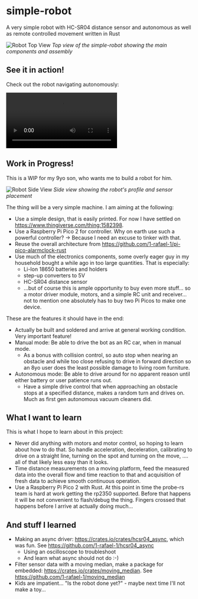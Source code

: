 # simple-robot
A very simple robot with HC-SR04 distance sensor and autonomous as well as remote controlled movement written in Rust

![Robot Top View](media/top-view.jpg)
*Top view of the simple-robot showing the main components and assembly*

## See it in action!

Check out the robot navigating autonomously:

![Autonomous Operation](media/autonomous-operation.mp4)

## Work in Progress!

This is a WIP for my 9yo son, who wants me to build a robot for him.

![Robot Side View](media/right-view.jpg)
*Side view showing the robot's profile and sensor placement*

The thing will be a very simple machine. I am aiming at the following:

+ Use a simple design, that is easily printed. For now I have settled on <https://www.thingiverse.com/thing:1582398>.
+ Use a Raspberry Pi Pico 2 for controller. Why on earth use such a powerful controller? -> Because I need an excuse to tinker with that.
+ Reuse the overall architecture from <https://github.com/1-rafael-1/pi-pico-alarmclock-rust>
+ Use much of the electronics components, some overly eager guy in my household bought a while ago in too large quantities. That is especially:
    + Li-Ion 18650 batteries and holders
    + step-up converters to 5V
    + HC-SR04 distance sensor
    + ...but of course this is ample opportunity to buy even more stuff... so a motor driver module, motors, and a simple RC unit and receiver... not to mention one absolutely has to buy two Pi Picos to make one device.

These are the features it should have in the end:

+ Actually be built and soldered and arrive at general working condition. Very important feature!
+ Manual mode: Be able to drive the bot as an RC car, when in manual mode.
    + As a bonus with collision control, so auto stop when nearing an obstacle and while too close refusing to drive in forward direction so an 8yo user does the least possible damage to living room furniture.
+ Autonomous mode: Be able to drive around for no apparent reason until either battery or user patience runs out. 
    + Have a simple drive control that when approaching an obstacle stops at a specified distance, makes a random turn and drives on. Much as first gen autonomous vacuum cleaners did.

## What I want to learn

This is what I hope to learn about in this project:

+ Never did anything with motors and motor control, so hoping to learn about how to do that. So handle acceleration, deceleration, calibrating to drive on a straight line, turning on the spot and turning on the move, .... all of that likely less easy than it looks.
+ Time distance measurements on a moving platform, feed the measured data into the overall flow and time reaction to that and acquisition of fresh data to achieve smooth continuous operation.
+ Use a Raspberry Pi Pico 2 with Rust. At this point in time the probe-rs team is hard at work getting the rp2350 supported. Before that happens it will be not convenient to flash/debug the thing. Fingers crossed that happens before I arrive at actually doing much...

## And stuff I learned

+ Making an async driver: <https://crates.io/crates/hcsr04_async>, which was fun. See <https://github.com/1-rafael-1/hcsr04_async>
    + Using an oscilloscope to troubleshoot
    + And learn what async should not do :-)
+ Filter sensor data with a moving median, make a package for embedded: <https://crates.io/crates/moving_median>. See <https://github.com/1-rafael-1/moving_median>
+ Kids are impatient... "Is the robot done yet?" - maybe next time I'll not make a toy...
